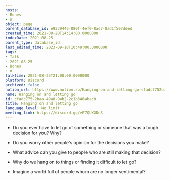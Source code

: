 ```yaml
---
hosts:
- Bones
- π
object: page
parent_database_id: e9339446-880f-4ef0-8ad7-8ad1f507dded
created_time: 2021-08-20T14:14:00.0000000
indexDate: 2021-08-25
parent_type: database_id
last_edited_time: 2023-09-18T10:49:00.0000000
tags:
- Talk
- 2021-08-25
- Bones
- π
talktime: 2021-08-25T21:00:00.0000000
platform: Discord
archived: false
notion_url: https://www.notion.so/Hanging-on-and-letting-go-cfadc7752baa49a894b22c1b340abac0
name: Hanging on and letting go
id: cfadc775-2baa-49a8-94b2-2c1b340abac0
title: Hanging on and letting go
language_level: No limit
meeting_link: https://discord.gg/vE7QUXGDnS
---
```


   - Do you ever have to let go of something or someone that was a tough decision for you? Why?



   - Do you worry other people's opinion for the decisions you make?
   - What advice can you give to people who are still making that decision?
   - Why do we hang on to things or finding it difficult to let go?
   - Imagine a world full of people whom are no longer sentimental?









